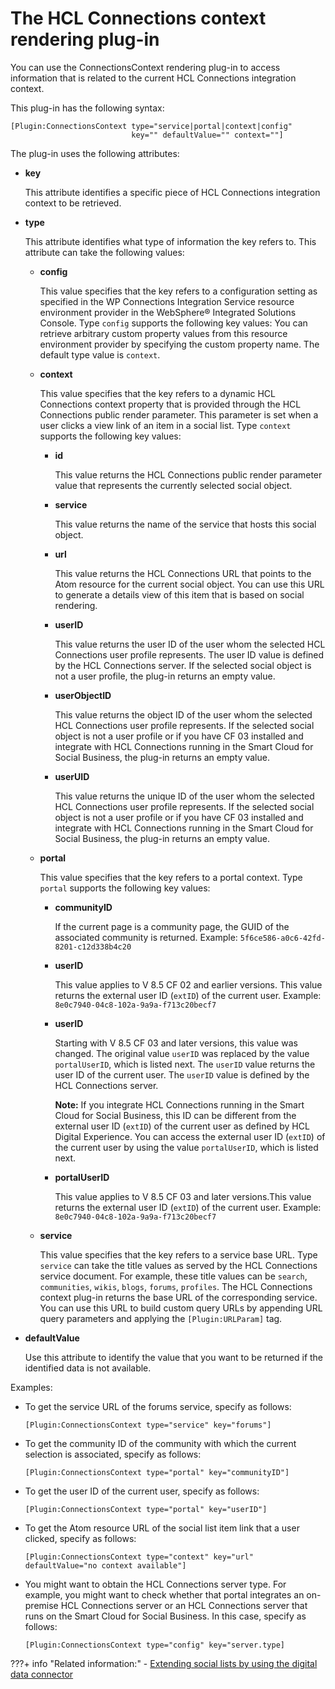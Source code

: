 # The HCL Connections context rendering plug-in

You can use the ConnectionsContext rendering plug-in to access information that is related to the current HCL Connections integration context.

This plug-in has the following syntax:

```
[Plugin:ConnectionsContext type="service|portal|context|config" 
                           key="" defaultValue="" context=""]
```

The plug-in uses the following attributes:

-   **key**

    This attribute identifies a specific piece of HCL Connections integration context to be retrieved.

-   **type**

    This attribute identifies what type of information the key refers to. This attribute can take the following values:

    -   **config**

        This value specifies that the key refers to a configuration setting as specified in the WP Connections Integration Service resource environment provider in the WebSphere® Integrated Solutions Console. Type `config` supports the following key values: You can retrieve arbitrary custom property values from this resource environment provider by specifying the custom property name. The default type value is `context`.

    -   **context**

        This value specifies that the key refers to a dynamic HCL Connections context property that is provided through the HCL Connections public render parameter. This parameter is set when a user clicks a view link of an item in a social list. Type `context` supports the following key values:

        -   **id**

            This value returns the HCL Connections public render parameter value that represents the currently selected social object.

        -   **service**

            This value returns the name of the service that hosts this social object.

        -   **url**

            This value returns the HCL Connections URL that points to the Atom resource for the current social object. You can use this URL to generate a details view of this item that is based on social rendering.

        -   **userID**

            This value returns the user ID of the user whom the selected HCL Connections user profile represents. The user ID value is defined by the HCL Connections server. If the selected social object is not a user profile, the plug-in returns an empty value.

        -   **userObjectID**

            This value returns the object ID of the user whom the selected HCL Connections user profile represents. If the selected social object is not a user profile or if you have CF 03 installed and integrate with HCL Connections running in the Smart Cloud for Social Business, the plug-in returns an empty value.

        -   **userUID**

            This value returns the unique ID of the user whom the selected HCL Connections user profile represents. If the selected social object is not a user profile or if you have CF 03 installed and integrate with HCL Connections running in the Smart Cloud for Social Business, the plug-in returns an empty value.

    -   **portal**

        This value specifies that the key refers to a portal context. Type `portal` supports the following key values:

        -   **communityID**

            If the current page is a community page, the GUID of the associated community is returned. Example: `5f6ce586-a0c6-42fd-8201-c12d338b4c20`

        -   **userID**

            This value applies to V 8.5 CF 02 and earlier versions. This value returns the external user ID \(`extID`\) of the current user. Example: `8e0c7940-04c8-102a-9a9a-f713c20becf7`

        -   **userID**

            Starting with V 8.5 CF 03 and later versions, this value was changed. The original value `userID` was replaced by the value `portalUserID`, which is listed next. The `userID` value returns the user ID of the current user. The `userID` value is defined by the HCL Connections server.

            **Note:** If you integrate HCL Connections running in the Smart Cloud for Social Business, this ID can be different from the external user ID \(`extID`\) of the current user as defined by HCL Digital Experience. You can access the external user ID \(`extID`\) of the current user by using the value `portalUserID`, which is listed next.

        -   **portalUserID**

            This value applies to V 8.5 CF 03 and later versions.This value returns the external user ID \(`extID`\) of the current user. Example: `8e0c7940-04c8-102a-9a9a-f713c20becf7`

    -   **service**

        This value specifies that the key refers to a service base URL. Type `service` can take the title values as served by the HCL Connections service document. For example, these title values can be `search`, `communities`, `wikis`, `blogs`, `forums`, `profiles`. The HCL Connections context plug-in returns the base URL of the corresponding service. You can use this URL to build custom query URLs by appending URL query parameters and applying the `[Plugin:URLParam]` tag.

-   **defaultValue**

    Use this attribute to identify the value that you want to be returned if the identified data is not available.


Examples:

-   To get the service URL of the forums service, specify as follows:

    ```
    [Plugin:ConnectionsContext type="service" key="forums"]
    ```

-   To get the community ID of the community with which the current selection is associated, specify as follows:

    ```
    [Plugin:ConnectionsContext type="portal" key="communityID"]
    ```

-   To get the user ID of the current user, specify as follows:

    ```
    [Plugin:ConnectionsContext type="portal" key="userID"]
    ```

-   To get the Atom resource URL of the social list item link that a user clicked, specify as follows:

    ```
    [Plugin:ConnectionsContext type="context" key="url" defaultValue="no context available"]
    ```

-   You might want to obtain the HCL Connections server type. For example, you might want to check whether that portal integrates an on-premise HCL Connections server or an HCL Connections server that runs on the Smart Cloud for Social Business. In this case, specify as follows: 

    ```
    [Plugin:ConnectionsContext type="config" key="server.type]
    ```


???+ info "Related information:"
    - [Extending social lists by using the digital data connector](../../../../../../../../build_sites/social_rendering/extending_social_lists_using_ddc/index.md)

